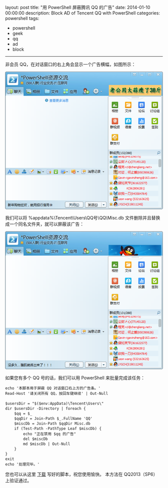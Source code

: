 ﻿layout: post
title: "用 PowerShell 屏蔽腾讯 QQ 的广告"
date: 2014-01-10 00:00:00
description: Block AD of Tencent QQ with PowerShell
categories: powershell
tags:
- powershell
- geek
- qq
- ad
- block
---
非会员 QQ，在对话窗口的右上角会显示一个广告横幅，如图所示：

![](/img/2014-01-10-block-ad-of-tencent-qq-with-powershell-001.png)

我们可以将 %appdata%\Tencent\Users\QQ号\QQ\Misc.db 文件删除并且替换成一个同名文件夹，就可以屏蔽该广告：

![](/img/2014-01-10-block-ad-of-tencent-qq-with-powershell-002.png)

如果您有多个 QQ 号的话，我们可以用 PowerShell 来批量完成该任务：

	echo '本脚本用于屏蔽 QQ 对话窗口右上方的广告条。'
	Read-Host '请关闭所有 QQ，按回车键继续' | Out-Null
	
	$usersDir = "$($env:AppData)\Tencent\Users\"
	dir $usersDir -Directory | foreach {
	    $qq = $_
	    $qqDir = Join-Path $_.FullName 'QQ'
	    $miscDb = Join-Path $qqDir Misc.db
	    if (Test-Path -PathType Leaf $miscDb) {
	        echo "正在禁用 $qq 的广告"
	        del $miscDb
	        md $miscDb | Out-Null
	    }
	}
	exit
	echo '处理完毕。'

您也可以从这里 [下载](/assets/download/Block-QQAd.ps1) 写好的脚本，祝您使用愉快。
本方法在 QQ2013（SP6） 上验证通过。
